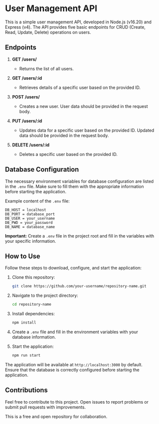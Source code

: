 # User Management API

This is a simple user management API, developed in Node.js (v16.20) and Express (v4). The API provides five basic endpoints for CRUD (Create, Read, Update, Delete) operations on users.

## Endpoints

1. **GET /users/**
   - Returns the list of all users.

2. **GET /users/:id**
   - Retrieves details of a specific user based on the provided ID.

3. **POST /users/**
   - Creates a new user. User data should be provided in the request body.

4. **PUT /users/:id**
   - Updates data for a specific user based on the provided ID. Updated data should be provided in the request body.

5. **DELETE /users/:id**
   - Deletes a specific user based on the provided ID.

## Database Configuration

The necessary environment variables for database configuration are listed in the `.env` file. Make sure to fill them with the appropriate information before starting the application.

Example content of the `.env` file:

```env
DB_HOST = localhost
DB_PORT = database_port
DB_USER = your_username
DB_PWD = your_password
DB_NAME = database_name
```

**Important:** Create a `.env` file in the project root and fill in the variables with your specific information.

## How to Use

Follow these steps to download, configure, and start the application:

1. Clone this repository:

   ```bash
   git clone https://github.com/your-username/repository-name.git
   ```

2. Navigate to the project directory:

   ```bash
   cd repository-name
   ```

3. Install dependencies:

   ```bash
   npm install
   ```

4. Create a `.env` file and fill in the environment variables with your database information.

5. Start the application:

   ```bash
   npm run start
   ```

The application will be available at `http://localhost:3000` by default. Ensure that the database is correctly configured before starting the application.

## Contributions

Feel free to contribute to this project. Open issues to report problems or submit pull requests with improvements.

This is a free and open repository for collaboration.
